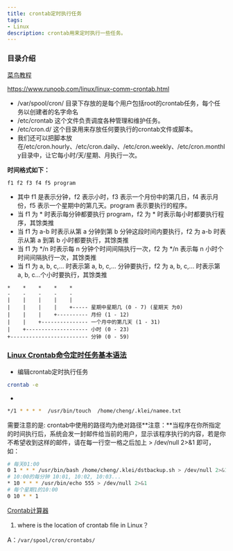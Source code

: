 ```yaml
---
title: crontab定时执行任务
tags:
- Linux
description: crontab用来定时执行一些任务。
---
```


### 目录介绍

[菜鸟教程](https://www.runoob.com/w3cnote/linux-crontab-tasks.html)

https://www.runoob.com/linux/linux-comm-crontab.html

- /var/spool/cron/ 目录下存放的是每个用户包括root的crontab任务，每个任务以创建者的名字命名
- /etc/crontab 这个文件负责调度各种管理和维护任务。
- /etc/cron.d/ 这个目录用来存放任何要执行的crontab文件或脚本。
- 我们还可以把脚本放在/etc/cron.hourly、/etc/cron.daily、/etc/cron.weekly、/etc/cron.monthly目录中，让它每小时/天/星期、月执行一次。

**时间格式如下：**

```
f1 f2 f3 f4 f5 program
```

- 其中 f1 是表示分钟，f2 表示小时，f3 表示一个月份中的第几日，f4 表示月份，f5 表示一个星期中的第几天。program 表示要执行的程序。
- 当 f1 为 * 时表示每分钟都要执行 program，f2 为 * 时表示每小时都要执行程序，其馀类推
- 当 f1 为 a-b 时表示从第 a 分钟到第 b 分钟这段时间内要执行，f2 为 a-b 时表示从第 a 到第 b 小时都要执行，其馀类推
- 当 f1 为 */n 时表示每 n 分钟个时间间隔执行一次，f2 为 */n 表示每 n 小时个时间间隔执行一次，其馀类推
- 当 f1 为 a, b, c,... 时表示第 a, b, c,... 分钟要执行，f2 为 a, b, c,... 时表示第 a, b, c...个小时要执行，其馀类推

```
*    *    *    *    *
-    -    -    -    -
|    |    |    |    |
|    |    |    |    +----- 星期中星期几 (0 - 7) (星期天 为0)
|    |    |    +---------- 月份 (1 - 12) 
|    |    +--------------- 一个月中的第几天 (1 - 31)
|    +-------------------- 小时 (0 - 23)
+------------------------- 分钟 (0 - 59)
```



### [Linux Crontab命令定时任务基本语法](https://wzfou.com/crontab/)

- 编辑crontab定时执行任务

```bash
crontab -e
```

- 

```bash
*/1 * * * *  /usr/bin/touch  /home/cheng/.klei/namee.txt
```

需要注意的是: crontab中使用的路径均为绝对路径**注意：**当程序在你所指定的时间执行后，系统会发一封邮件给当前的用户，显示该程序执行的内容，若是你不希望收到这样的邮件，请在每一行空一格之后加上 > /dev/null 2>&1 即可，如：

```bash
# 每天01:00
0 1 * * * /usr/bin/bash /home/cheng/.klei/dstbackup.sh > /dev/null 2>&1
# 10:00的每分钟 10:01, 10:02, 10:03...
* 10 * * * /usr/bin/echo 555 > /dev/null 2>&1
# 每个星期1的10:00
0 10 * * 1
```





[Crontab计算器](https://tool.lu/crontab/)



1. where is the location of crontab file in Linux？

A：`/var/spool/cron/crontabs/`

